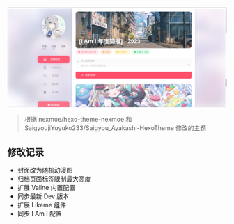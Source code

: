 
![预览图](cover.png)

> 根据 nexmoe/hexo-theme-nexmoe 和 SaigyoujiYuyuko233/Saigyou_Ayakashi-HexoTheme 修改的主题

## 修改记录

- 封面改为随机动漫图
- 归档页面标签限制最大高度
- 扩展 Valine 内置配置
- 同步最新 Dev 版本
- 扩展 Likeme 组件
- 同步 I Am I 配置
